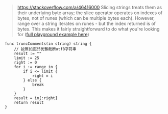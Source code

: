 > https://stackoverflow.com/a/46416000
> Slicing strings treats them as their underlying byte array; the slice operator operates on indexes of bytes, not of runes (which can be multiple bytes each). However, range over a string iterates on runes - but the index returned is of bytes. This makes it fairly straightforward to do what you're looking for ([full playground example here](https://play.golang.org/p/rfkfvbLWTM))


```
func truncComments(in string) string {
	// 按照长度25优雅截断utf8字符串
	result := ""
	limit := 25
	right := 0
	for i := range in {
		if i <= limit {
			right = i
		} else {
			break
		}
	}
	result = in[:right]
	return result
}
```